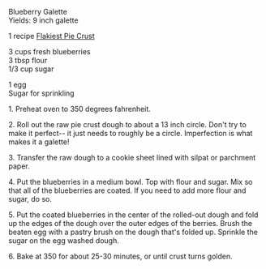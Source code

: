 
Blueberry Galette  
Yields: 9 inch galette  
  
1 recipe [Flakiest Pie Crust](/2012/11/the-perfect-pumpkin-pie-and-flakiest.html)  
  
3 cups fresh blueberries  
3 tbsp flour  
1/3 cup sugar  
  
1 egg  
Sugar for sprinkling  
  
  
1\. Preheat oven to 350 degrees fahrenheit.  
  
2\. Roll out the raw pie crust dough to about a 13 inch circle. Don't try to make it perfect-- it just needs to roughly be a circle. Imperfection is what makes it a galette!  
  
3\. Transfer the raw dough to a cookie sheet lined with silpat or parchment paper.  
  
4\. Put the blueberries in a medium bowl. Top with flour and sugar. Mix so that all of the blueberries are coated. If you need to add more flour and sugar, do so.  
  
5\. Put the coated blueberries in the center of the rolled-out dough and fold up the edges of the dough over the outer edges of the berries. Brush the beaten egg with a pastry brush on the dough that's folded up. Sprinkle the sugar on the egg washed dough.  
  
6\. Bake at 350 for about 25-30 minutes, or until crust turns golden.  
    